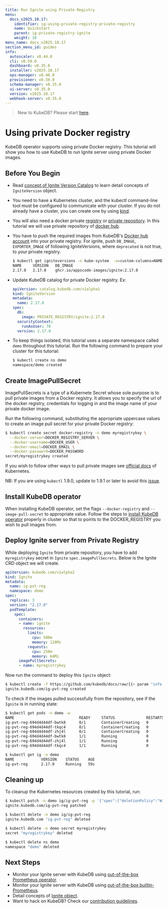 ```yaml
---
title: Run Ignite using Private Registry
menu:
  docs_v2025.10.17:
    identifier: ig-using-private-registry-private-registry
    name: Quickstart
    parent: ig-private-registry-ignite
    weight: 10
menu_name: docs_v2025.10.17
section_menu_id: guides
info:
  autoscaler: v0.44.0
  cli: v0.59.0
  dashboard: v0.35.0
  installer: v2025.10.17
  ops-manager: v0.46.0
  provisioner: v0.59.0
  schema-manager: v0.35.0
  ui-server: v0.35.0
  version: v2025.10.17
  webhook-server: v0.35.0
---
```


> New to KubeDB? Please start [here](/docs/v2025.10.17/README).

# Using private Docker registry

KubeDB operator supports using private Docker registry. This tutorial will show you how to use KubeDB to run Ignite server using private Docker images.

## Before You Begin

- Read [concept of Ignite Version Catalog](/docs/v2025.10.17/guides/ignite/concepts/ignite-version) to learn detail concepts of `IgniteVersion` object.

- You need to have a Kubernetes cluster, and the kubectl command-line tool must be configured to communicate with your cluster. If you do not already have a cluster, you can create one by using [kind](https://kind.sigs.k8s.io/docs/user/quick-start/).

- You will also need a docker private [registry](https://docs.docker.com/registry/) or [private repository](https://docs.docker.com/docker-hub/repos/#private-repositories).  In this tutorial we will use private repository of [docker hub](https://hub.docker.com/).

- You have to push the required images from KubeDB's [Docker hub account](https://hub.docker.com/r/kubedb/) into your private registry. For ignite, push `DB_IMAGE`, `EXPORTER_IMAGE` of following IgniteVersions, where `deprecated` is not true, to your private registry.

  ```bash
  $ kubectl get igniteversions -n kube-system  -o=custom-columns=NAME:.metadata.name,VERSION:.spec.version,DB_IMAGE:.spec.db.image,EXPORTER_IMAGE:.spec.exporter.image,DEPRECATED:.spec.deprecated
  NAME     VERSION   DB_IMAGE                                          EXPORTER_IMAGE                                          DEPRECATED
  2.17.0   2.17.0    ghcr.io/appscode-images/ignite:2.17.0             ghcr.io/kubedb/ignite-init:2.17.0-v1                    <none>
  ```

- Update KubeDB catalog for private Docker registry. Ex:

  ```yaml
  apiVersion: catalog.kubedb.com/v1alpha1
  kind: IgniteVersion
  metadata:
    name: 2.17.0
  spec:
    db:
      image: PRIVATE_REGISTRY/ignite:2.17.0
    securityContext:
      runAsUser: 70
    version: 2.17.0
  ```

- To keep things isolated, this tutorial uses a separate namespace called `demo` throughout this tutorial. Run the following command to prepare your cluster for this tutorial:

  ```bash
  $ kubectl create ns demo
  namespace/demo created
   ```

## Create ImagePullSecret

ImagePullSecrets is a type of a Kubernete Secret whose sole purpose is to pull private images from a Docker registry. It allows you to specify the url of the docker registry, credentials for logging in and the image name of your private docker image.

Run the following command, substituting the appropriate uppercase values to create an image pull secret for your private Docker registry:

```bash
$ kubectl create secret docker-registry -n demo myregistrykey \
  --docker-server=DOCKER_REGISTRY_SERVER \
  --docker-username=DOCKER_USER \
  --docker-email=DOCKER_EMAIL \
  --docker-password=DOCKER_PASSWORD
secret/myregistrykey created
```

If you wish to follow other ways to pull private images see [official docs](https://kubernetes.io/docs/concepts/containers/images/) of Kubernetes.

NB: If you are using `kubectl` 1.9.0, update to 1.9.1 or later to avoid this [issue](https://github.com/kubernetes/kubernetes/issues/57427).

## Install KubeDB operator

When installing KubeDB operator, set the flags `--docker-registry` and `--image-pull-secret` to appropriate value. Follow the steps to [install KubeDB operator](/docs/v2025.10.17/setup/README) properly in cluster so that to points to the DOCKER_REGISTRY you wish to pull images from.

## Deploy Ignite server from Private Registry

While deploying `Ignite` from private repository, you have to add `myregistrykey` secret in `Ignite` `spec.imagePullSecrets`.
Below is the Ignite CRD object we will create.

```yaml
apiVersion: kubedb.com/v1alpha2
kind: Ignite
metadata:
  name: ig-pvt-reg
  namespace: demo
spec:
  replicas: 3
  version: "2.17.0"
  podTemplate:
    spec:
      containers:
      - name: ignite
        resources:
          limits:
            cpu: 500m
            memory: 128Mi
          requests:
            cpu: 250m
            memory: 64Mi
      imagePullSecrets:
      - name: myregistrykey
```

Now run the command to deploy this `Ignite` object:

```bash
$ kubectl create -f https://github.com/kubedb/docs/raw/{{< param "info.version" >}}/docs/examples/ignite/private-registry/demo-2.yaml
ignite.kubedb.com/ig-pvt-reg created
```

To check if the images pulled successfully from the repository, see if the `Ignite` is in running state:

```bash
$ kubectl get pods -n demo -w
NAME                             READY     STATUS              RESTARTS   AGE
ig-pvt-reg-694d4d44df-bwtk8      0/1       ContainerCreating   0          18s
ig-pvt-reg-694d4d44df-tkqc4      0/1       ContainerCreating   0          17s
ig-pvt-reg-694d4d44df-zhj4l      0/1       ContainerCreating   0          17s
ig-pvt-reg-694d4d44df-bwtk8      1/1       Running             0          25s
ig-pvt-reg-694d4d44df-zhj4l      1/1       Running             0          26s
ig-pvt-reg-694d4d44df-tkqc4      1/1       Running             0          27s

$ kubectl get ig -n demo
NAME            VERSION    STATUS    AGE
ig-pvt-reg      2.17.0     Running   59s
```

## Cleaning up

To cleanup the Kubernetes resources created by this tutorial, run:

```bash
$ kubectl patch -n demo ig/ig-pvt-reg -p '{"spec":{"deletionPolicy":"WipeOut"}}' --type="merge"
ignite.kubedb.com/ig-pvt-reg patched

$ kubectl delete -n demo ig/ig-pvt-reg
ignite.kubedb.com "ig-pvt-reg" deleted

$ kubectl delete -n demo secret myregistrykey
secret "myregistrykey" deleted

$ kubectl delete ns demo
namespace "demo" deleted
```

## Next Steps

- Monitor your Ignite server with KubeDB using [out-of-the-box Prometheus operator](/docs/v2025.10.17/guides/ignite/monitoring/using-prometheus-operator).
- Monitor your Ignite server with KubeDB using [out-of-the-box builtin-Prometheus](/docs/v2025.10.17/guides/ignite/monitoring/using-builtin-prometheus).
- Detail concepts of [Ignite object](/docs/v2025.10.17/guides/ignite/concepts/ignite).
- Want to hack on KubeDB? Check our [contribution guidelines](/docs/v2025.10.17/CONTRIBUTING).
